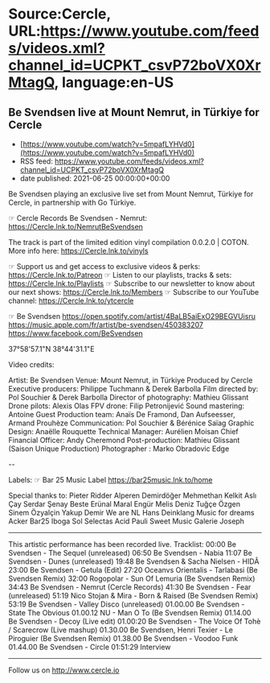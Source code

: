 # Source:Cercle, URL:https://www.youtube.com/feeds/videos.xml?channel_id=UCPKT_csvP72boVX0XrMtagQ, language:en-US

## Be Svendsen live at Mount Nemrut, in Türkiye for Cercle
 - [https://www.youtube.com/watch?v=5mpafLYHVd0](https://www.youtube.com/watch?v=5mpafLYHVd0)
 - RSS feed: https://www.youtube.com/feeds/videos.xml?channel_id=UCPKT_csvP72boVX0XrMtagQ
 - date published: 2021-06-25 00:00:00+00:00

Be Svendsen playing an exclusive live set from Mount Nemrut, Türkiye for Cercle, in partnership with Go Türkiye. 

☞ Cercle Records 
Be Svendsen - Nemrut: 
https://Cercle.lnk.to/NemrutBeSvendsen

The track is part of the limited edition vinyl compilation 0.0.2.0 | COTON.
More info here: https://Cercle.lnk.to/vinyls

☞ Support us and get access to exclusive videos & perks: https://Cercle.lnk.to/Patreon
☞ Listen to our playlists, tracks & sets: https://Cercle.lnk.to/Playlists
☞ Subscribe to our newsletter to know about our next shows: https://Cercle.lnk.to/Members
☞ Subscribe to our YouTube channel: https://Cercle.lnk.to/ytcercle

☞  Be Svendsen
https://open.spotify.com/artist/4BaLB5aiExO29BEGVUisru
https://music.apple.com/fr/artist/be-svendsen/450383207
https://www.facebook.com/BeSvendsen

37°58'57.1"N 38°44'31.1"E

Video credits:

Artist: Be Svendsen
Venue: Mount Nemrut, in Türkiye 
Produced by Cercle
Executive producers: Philippe Tuchmann & Derek Barbolla
Film directed by: Pol Souchier & Derek Barbolla
Director of photography:  Mathieu Glissant
Drone pilots: Alexis Olas
FPV drone: Filip Petronijević
Sound mastering: Antoine Guest
Production team: Anaïs De Framond, Dan Aufseesser, Armand Prouhèze
Communication: Pol Souchier & Bérénice Saïag
Graphic Design: Anaëlle Rouquette
Technical Manager: Aurélien Moisan
Chief Financial Officer: Andy Cheremond
Post-production: Mathieu Glissant (Saison Unique Production)
Photographer : Marko Obradovic Edge

--

Labels: 
☞  Bar 25 Music Label 
https://bar25music.lnk.to/home


Special thanks to:
Pieter Ridder
Alperen Demirdöğer
Mehmethan Kelkit
Aslı Çay
Serdar Şenay
Beste Erünal
Maral Engür
Melis Deniz 
Tuğçe Özgen
Sinem Özyalçin
Yakup Demir 
We are NL 
Hans Deinklang
Music for dreams 
Acker 
Bar25
Iboga
Sol Selectas 
Acid Pauli 
Sweet Music 
Galerie Joseph 


______

This artistic performance has been recorded live. 
Tracklist:
00:00 Be Svendsen - The Sequel (unreleased)
06:50 Be Svendsen - Nabia
11:07 Be Svendsen - Dunes (unreleased)
19:48 Be Svendsen & Sacha Nielsen - HIDÂ
23:00 Be Svendsen - Getula (Edit)
27:20 Oceanvs Orientalis - Tarlabasi (Be Svendsen Remix) 
32:00 Rogopolar - Sun Of Lemuria (Be Svendsen Remix)
34:43 Be Svendsen - Nemrut (Cercle Records)
41:30 Be Svendsen - Fear (unreleased)
51:19 Nico Stojan & Mira - Born & Raised (Be Svendsen Remix)
53:19 Be Svendsen - Valley Disco (unreleased)
01.00.00 Be Svendsen - State The Obvious 
01.00.12 NU - Man O To (Be Svendsen Remix)
01.14.00 Be Svendsen - Decoy (Live edit)
01.00:20 Be Svendsen - The Voice Of Tohè / Scarecrow (Live mashup)
01.30.00 Be Svendsen, Henri Texier - Le Piroguier (Be Svendsen Remix)
01.38.00 Be Svendsen - Voodoo Funk 
01.44.00 Be Svendsen - Circle
01:51:29 Interview

______

Follow us on http://www.cercle.io

